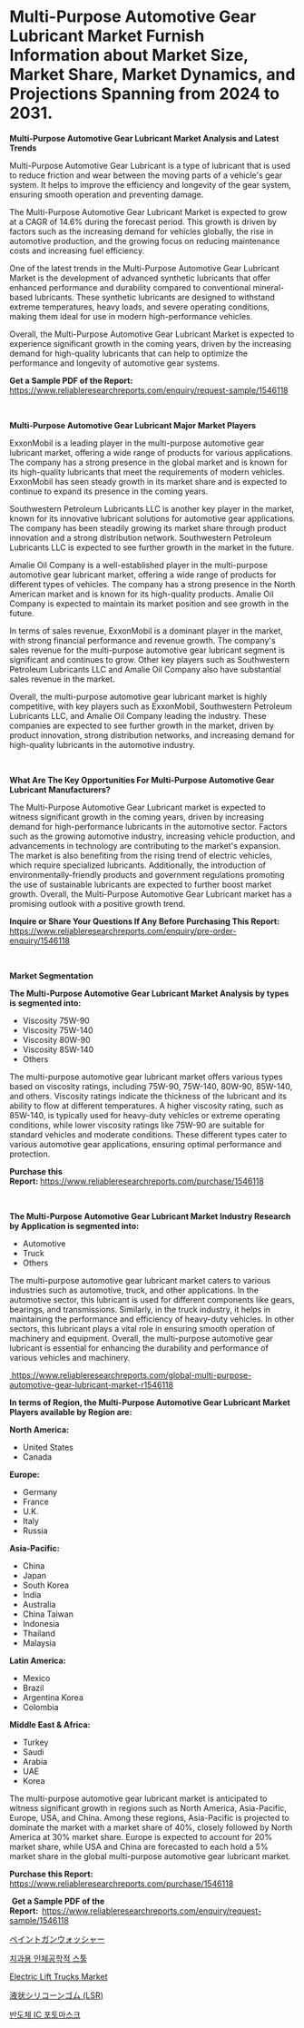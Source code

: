 <p><h1>Multi-Purpose Automotive Gear Lubricant Market Furnish Information about Market Size, Market Share, Market Dynamics, and Projections Spanning from 2024 to 2031.</h1></p><p><strong>Multi-Purpose Automotive Gear Lubricant Market Analysis and Latest Trends</strong></p>
<p><p>Multi-Purpose Automotive Gear Lubricant is a type of lubricant that is used to reduce friction and wear between the moving parts of a vehicle's gear system. It helps to improve the efficiency and longevity of the gear system, ensuring smooth operation and preventing damage. </p><p>The Multi-Purpose Automotive Gear Lubricant Market is expected to grow at a CAGR of 14.6% during the forecast period. This growth is driven by factors such as the increasing demand for vehicles globally, the rise in automotive production, and the growing focus on reducing maintenance costs and increasing fuel efficiency. </p><p>One of the latest trends in the Multi-Purpose Automotive Gear Lubricant Market is the development of advanced synthetic lubricants that offer enhanced performance and durability compared to conventional mineral-based lubricants. These synthetic lubricants are designed to withstand extreme temperatures, heavy loads, and severe operating conditions, making them ideal for use in modern high-performance vehicles. </p><p>Overall, the Multi-Purpose Automotive Gear Lubricant Market is expected to experience significant growth in the coming years, driven by the increasing demand for high-quality lubricants that can help to optimize the performance and longevity of automotive gear systems.</p></p>
<p><strong>Get a Sample PDF of the Report:&nbsp;</strong> <a href="https://www.reliableresearchreports.com/enquiry/request-sample/1546118">https://www.reliableresearchreports.com/enquiry/request-sample/1546118</a></p>
<p>&nbsp;</p>
<p><strong>Multi-Purpose Automotive Gear Lubricant Major Market Players</strong></p>
<p><p>ExxonMobil is a leading player in the multi-purpose automotive gear lubricant market, offering a wide range of products for various applications. The company has a strong presence in the global market and is known for its high-quality lubricants that meet the requirements of modern vehicles. ExxonMobil has seen steady growth in its market share and is expected to continue to expand its presence in the coming years.</p><p>Southwestern Petroleum Lubricants LLC is another key player in the market, known for its innovative lubricant solutions for automotive gear applications. The company has been steadily growing its market share through product innovation and a strong distribution network. Southwestern Petroleum Lubricants LLC is expected to see further growth in the market in the future.</p><p>Amalie Oil Company is a well-established player in the multi-purpose automotive gear lubricant market, offering a wide range of products for different types of vehicles. The company has a strong presence in the North American market and is known for its high-quality products. Amalie Oil Company is expected to maintain its market position and see growth in the future.</p><p>In terms of sales revenue, ExxonMobil is a dominant player in the market, with strong financial performance and revenue growth. The company's sales revenue for the multi-purpose automotive gear lubricant segment is significant and continues to grow. Other key players such as Southwestern Petroleum Lubricants LLC and Amalie Oil Company also have substantial sales revenue in the market.</p><p>Overall, the multi-purpose automotive gear lubricant market is highly competitive, with key players such as ExxonMobil, Southwestern Petroleum Lubricants LLC, and Amalie Oil Company leading the industry. These companies are expected to see further growth in the market, driven by product innovation, strong distribution networks, and increasing demand for high-quality lubricants in the automotive industry.</p></p>
<p>&nbsp;</p>
<p><strong>What Are The Key Opportunities For Multi-Purpose Automotive Gear Lubricant Manufacturers?</strong></p>
<p><p>The Multi-Purpose Automotive Gear Lubricant market is expected to witness significant growth in the coming years, driven by increasing demand for high-performance lubricants in the automotive sector. Factors such as the growing automotive industry, increasing vehicle production, and advancements in technology are contributing to the market's expansion. The market is also benefiting from the rising trend of electric vehicles, which require specialized lubricants. Additionally, the introduction of environmentally-friendly products and government regulations promoting the use of sustainable lubricants are expected to further boost market growth. Overall, the Multi-Purpose Automotive Gear Lubricant market has a promising outlook with a positive growth trend.</p></p>
<p><strong>Inquire or Share Your Questions If Any Before Purchasing This Report:</strong> <a href="https://www.reliableresearchreports.com/enquiry/pre-order-enquiry/1546118">https://www.reliableresearchreports.com/enquiry/pre-order-enquiry/1546118</a></p>
<p>&nbsp;</p>
<p><strong>Market Segmentation</strong></p>
<p><strong>The Multi-Purpose Automotive Gear Lubricant Market Analysis by types is segmented into:</strong></p>
<p><ul><li>Viscosity 75W-90</li><li>Viscosity 75W-140</li><li>Viscosity 80W-90</li><li>Viscosity 85W-140</li><li>Others</li></ul></p>
<p><p>The multi-purpose automotive gear lubricant market offers various types based on viscosity ratings, including 75W-90, 75W-140, 80W-90, 85W-140, and others. Viscosity ratings indicate the thickness of the lubricant and its ability to flow at different temperatures. A higher viscosity rating, such as 85W-140, is typically used for heavy-duty vehicles or extreme operating conditions, while lower viscosity ratings like 75W-90 are suitable for standard vehicles and moderate conditions. These different types cater to various automotive gear applications, ensuring optimal performance and protection.</p></p>
<p><strong>Purchase this Report:&nbsp;</strong><a href="https://www.reliableresearchreports.com/purchase/1546118">https://www.reliableresearchreports.com/purchase/1546118</a></p>
<p>&nbsp;</p>
<p><strong>The Multi-Purpose Automotive Gear Lubricant Market Industry Research by Application is segmented into:</strong></p>
<p><ul><li>Automotive</li><li>Truck</li><li>Others</li></ul></p>
<p><p>The multi-purpose automotive gear lubricant market caters to various industries such as automotive, truck, and other applications. In the automotive sector, this lubricant is used for different components like gears, bearings, and transmissions. Similarly, in the truck industry, it helps in maintaining the performance and efficiency of heavy-duty vehicles. In other sectors, this lubricant plays a vital role in ensuring smooth operation of machinery and equipment. Overall, the multi-purpose automotive gear lubricant is essential for enhancing the durability and performance of various vehicles and machinery.</p></p>
<p><a href="https://www.reliableresearchreports.com/global-multi-purpose-automotive-gear-lubricant-market-r1546118">&nbsp;https://www.reliableresearchreports.com/global-multi-purpose-automotive-gear-lubricant-market-r1546118</a></p>
<p><strong>In terms of Region, the Multi-Purpose Automotive Gear Lubricant Market Players available by Region are:</strong></p>
<p>
    <p> <strong> North America: </strong>
        <ul>
            <li>United States</li>
            <li>Canada</li>
        </ul>
        </p> 
    <p> <strong> Europe: </strong>
        <ul>
            <li>Germany</li>
            <li>France</li>
            <li>U.K.</li>
            <li>Italy</li>
            <li>Russia</li>
        </ul>
        </p> 
    <p> <strong> Asia-Pacific: </strong>
        <ul>
            <li>China</li>
            <li>Japan</li>
            <li>South Korea</li>
            <li>India</li>
            <li>Australia</li>
            <li>China Taiwan</li>
            <li>Indonesia</li>
            <li>Thailand</li>
            <li>Malaysia</li>
        </ul>
        </p> 
    <p> <strong> Latin America: </strong>
        <ul>
            <li>Mexico</li>
            <li>Brazil</li>
            <li>Argentina Korea</li>
            <li>Colombia</li>
        </ul>
        </p> 
    <p> <strong> Middle East & Africa: </strong>
        <ul>
            <li>Turkey</li>
            <li>Saudi</li>
            <li>Arabia</li>
            <li>UAE</li>
            <li>Korea</li>
        </ul>
    </p>
    </p>
<p><p>The multi-purpose automotive gear lubricant market is anticipated to witness significant growth in regions such as North America, Asia-Pacific, Europe, USA, and China. Among these regions, Asia-Pacific is projected to dominate the market with a market share of 40%, closely followed by North America at 30% market share. Europe is expected to account for 20% market share, while USA and China are forecasted to each hold a 5% market share in the global multi-purpose automotive gear lubricant market.</p></p>
<p><strong>Purchase this Report: </strong><a href="https://www.reliableresearchreports.com/purchase/1546118">https://www.reliableresearchreports.com/purchase/1546118</a></p>
<p>&nbsp;<strong>Get a Sample PDF of the Report:&nbsp;&nbsp;</strong><a href="https://www.reliableresearchreports.com/enquiry/request-sample/1546118">https://www.reliableresearchreports.com/enquiry/request-sample/1546118</a></p>
<p><strong></strong></p>
<p><p><a href="https://github.com/RaeJenkins1952/Market-Research-Report-List-1/blob/main/4052593127671.md">ペイントガンウォッシャー</a></p><p><a href="https://github.com/rcabello548/Market-Research-Report-List-1/blob/main/7319736114709.md">치과용 인체공학적 스툴</a></p><p><a href="https://github.com/muhammadasraf467/Market-Research-Report-List-1/blob/main/electric-lift-trucks-market.md">Electric Lift Trucks Market</a></p><p><a href="https://medium.com/@parelledillard6/%E6%B6%B2%E4%BD%93%E3%82%B7%E3%83%AA%E3%82%B3%E3%83%BC%E3%83%B3%E3%82%B4%E3%83%A0-lsr-%E3%81%AE%E5%B8%82%E5%A0%B4%E3%82%B7%E3%82%A7%E3%82%A2-%E5%B8%82%E5%A0%B4%E5%88%86%E6%9E%90-%E6%88%90%E9%95%B7%E3%83%88%E3%83%AC%E3%83%B3%E3%83%89-2024%E5%B9%B4-2031%E5%B9%B4-%E3%81%AE%E4%BA%88%E6%B8%AC-1e13b1b0e819">液状シリコーンゴム (LSR)</a></p><p><a href="https://medium.com/@belskiraizo_60481/%EB%B0%98%EB%8F%84%EC%B2%B4-ic-%ED%8F%AC%ED%86%A0%EB%A7%88%EC%8A%A4%ED%81%AC-%EC%8B%9C%EC%9E%A5-%EC%A0%90%EC%9C%A0%EC%9C%A8-%EB%B0%8F-%EA%B2%BD%EC%9F%81%EC%A0%81-%EC%A7%80%ED%98%95%EC%97%90-%EB%8C%80%ED%95%9C-%ED%86%B5%EC%B0%B0%EB%A0%A5-2024%EB%85%84%EB%B6%80%ED%84%B0-2031%EB%85%84%EA%B9%8C%EC%A7%80-8aa6a6f22644">반도체 IC 포토마스크</a></p></p>